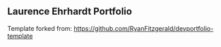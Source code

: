## Laurence Ehrhardt Portfolio

Template forked from: https://github.com/RyanFitzgerald/devportfolio-template
